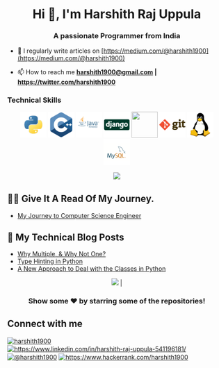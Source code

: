 <h1 align="center">Hi 👋, I'm Harshith Raj Uppula</h1>
<h3 align="center">A passionate Programmer from India</h3>


- 📝 I regularly write articles on [https://medium.com/@harshith1900](https://medium.com/@harshith1900)

- 📫 How to reach me **harshith1900@gmail.com | https://twitter.com/harshith1900**



### Technical Skills

<p align="center">
 <img height="60" width="60" src="https://raw.githubusercontent.com/github/explore/80688e429a7d4ef2fca1e82350fe8e3517d3494d/topics/python/python.png" />
 <img height="60" width="60" src="https://raw.githubusercontent.com/github/explore/80688e429a7d4ef2fca1e82350fe8e3517d3494d/topics/cpp/cpp.png" />
 <img height="60" width="60" src="https://raw.githubusercontent.com/github/explore/80688e429a7d4ef2fca1e82350fe8e3517d3494d/topics/java/java.png" />
 <img height="60" width="60" src="https://raw.githubusercontent.com/devicons/devicon/master/icons/django/django-original.svg" />
  <img height="60" width="60" src="https://www.vectorlogo.zone/logos/springio/springio-icon.svg" />
 <img height="60" width="60" src="https://raw.githubusercontent.com/github/explore/80688e429a7d4ef2fca1e82350fe8e3517d3494d/topics/git/git.png" />
 <img height="60" width="60" src="https://raw.githubusercontent.com/github/explore/80688e429a7d4ef2fca1e82350fe8e3517d3494d/topics/linux/linux.png" />
 <img height="60" width="60" src="https://raw.githubusercontent.com/github/explore/80688e429a7d4ef2fca1e82350fe8e3517d3494d/topics/mysql/mysql.png" />
 </p>

<p align=center>
 <img src="https://github-readme-stats.vercel.app/api?username=harsha954&show_icons=true&theme=tokyonight&count_private=true" />
</p>

## 👨‍💻 Give It A Read Of My Journey.

- [My Journey to Computer Science Engineer](https://medium.com/@harshith1900/my-journey-to-computer-science-engineer-f5b879357480)


## 📝 My Technical Blog Posts
<!-- BLOG-POST-LIST:START -->
- [Why Multiple, & Why Not One?](https://medium.com/nerd-for-tech/why-multiple-why-not-one-ee72d2c2e78b------2)
- [Type Hinting in Python](https://medium.com/nerd-for-tech/type-hinting-in-python-db042425ba16------2)
- [A New Approach to Deal with the Classes in Python](https://medium.com/nerd-for-tech/a-new-approach-to-deal-with-the-classes-in-python-75d19a11dbec------2)
<!-- BLOG-POST-LIST:END -->


<p align=center >
<img src="https://github-readme-streak-stats.herokuapp.com/?user=harsha954&" /> |
</p>

<h3 align="center">
 Show some ❤️ by starring some of the repositories!
</h3>


## Connect with me

<p align="left">
<a href="https://twitter.com/harshith1900" target="blank"><img align="center" src="https://raw.githubusercontent.com/rahuldkjain/github-profile-readme-generator/master/src/images/icons/Social/twitter.svg" alt="harshith1900" height="30" width="40" /></a>
<a href="https://linkedin.com/in/https://www.linkedin.com/in/harshith-raj-uppula-541196181/" target="blank"><img align="center" src="https://raw.githubusercontent.com/rahuldkjain/github-profile-readme-generator/master/src/images/icons/Social/linked-in-alt.svg" alt="https://www.linkedin.com/in/harshith-raj-uppula-541196181/" height="30" width="40" /></a>
<a href="https://medium.com/@harshith1900" target="blank"><img align="center" src="https://raw.githubusercontent.com/rahuldkjain/github-profile-readme-generator/master/src/images/icons/Social/medium.svg" alt="@harshith1900" height="30" width="40" /></a>
<a href="https://www.hackerrank.com/https://www.hackerrank.com/harshith1900" target="blank"><img align="center" src="https://raw.githubusercontent.com/rahuldkjain/github-profile-readme-generator/master/src/images/icons/Social/hackerrank.svg" alt="https://www.hackerrank.com/harshith1900" height="30" width="40" /></a>
</p>


